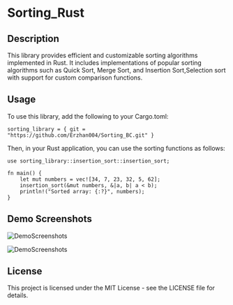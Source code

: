 # Sorting_Rust
## Description
This library provides efficient and customizable sorting algorithms implemented in Rust. It includes implementations of popular sorting algorithms such as Quick Sort, Merge Sort, and Insertion Sort,Selection sort with support for custom comparison functions.
## Usage
To use this library, add the following to your Cargo.toml:

```sorting_library = { git = "https://github.com/Erzhan004/Sorting_BC.git" }```

Then, in your Rust application, you can use the sorting functions as follows:
```
use sorting_library::insertion_sort::insertion_sort;

fn main() {
    let mut numbers = vec![34, 7, 23, 32, 5, 62];
    insertion_sort(&mut numbers, &|a, b| a < b);
    println!("Sorted array: {:?}", numbers);
}
```
## Demo Screenshots
![DemoScreenshots](https://github.com/Erzhan004/Sorting_BC/blob/main/Снимок%20экрана%20(348).png)

![DemoScreenshots](https://github.com/Erzhan004/Sorting_BC/blob/main/Снимок%20экрана%20(347).png)
## License
This project is licensed under the MIT License - see the LICENSE file for details.
